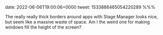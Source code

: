 date: 2022-06-06T19:00:06+0000
tweet: 1533886465054220289
%%%

The really really thick borders around apps with Stage Manager looks nice, but seem like a massive waste of space. Am I the weird one for making windows fill the height of the screen?
